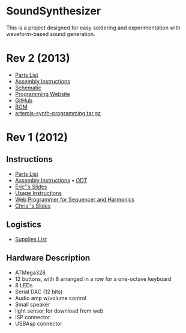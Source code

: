 # SoundSynthesizer
This is a project designed for easy soldering and experimentation
with waveform-based sound generation.

# Rev 2 (2013)

 * [Parts List](http://ohm.bu.edu/~hazen/Synth/V2/Artemis-Parts-List.pdf)
 * [Assembly Instructions](http://ohm.bu.edu/~hazen/Synth/V2/assembly_instructions_rev.pdf)
 * [Schematic](http://ohm.bu.edu/~hazen/Synth/V2/artemis-synth.pdf)
 * [Programming Website](http://cwoodall.github.io/artemis-synth/)
 * [GitHub](https://github.com/cwoodall/artemis-synth)
 * [BOM](https://docs.google.com/spreadsheet/ccc?key=0Ak6vWXbGTU6MdGttb0gxU3J2WWdiYmdBaWZlb3VZN0E&usp=sharing)
 * [artemis-synth-programming.tar.gz](http://ohm.bu.edu/~cwoodall/artemis-synth-programming.tar.gz)

# Rev 1 (2012)
## Instructions

 * [Parts List](http://ohm.bu.edu/~hazen/Synth/new_parts_list.pdf)
 * [Assembly Instructions](http://ohm.bu.edu/~hazen/Synth/assembly_instructions2.pdf) &bull; [ODT](http://ohm.bu.edu/~hazen/Synth/assembly_instructions.odt)
 * [Eric''s Slides](http://ohm.bu.edu/~hazen/Synth/Hazen_uC_synth.pdf)
 * [Usage Instructions](http://ohm.bu.edu/~cwoodall/artemis-synth-v1/UseageGuide.pdf)
 * [Web Programmer for Sequencer and Harmonics](http://ohm.bu.edu/~swd/javascript/sine_wave_audio_jq2.html)
 * [Chris''s Slides](http://ohm.bu.edu/~cwoodall/artemis-synth-v1/how_it_works.pdf)

## Logistics

 * [Supplies List](https://docs.google.com/document/d/16SwlavPY2COz1uE0muT7t2vrbEFLWLyls8qj5mQFP_4/edit)

## Hardware Description

 * ATMega328
 * 12 buttons, with 8 arranged in a row for a one-octave keyboard
 * 8 LEDs
 * Serial DAC (12 bits)
 * Audio amp w/volume control
 * Small speaker
 * light sensor for download from web
 * ISP connector
 * USBAsp connector

